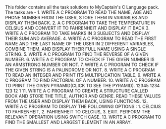 This folder contains all the task solutions to MyCaptain's C Language pack.
The tasks are -
1\. WRITE A C PROGRAM TO READ THE NAME, AGE AND PHONE NUMBER FROM THE USER, STORE THEM IN VARIABLES AND DISPLAY THEM BACK.
2\. A C PROGRAM TO TAKE THE TEMPERATURE IN CELSIUS AND CONVERT IT TO FAHRENHEIT AND DISPLAY IT BACK
3\. WRITE A C PROGRAM TO TAKE MARKS IN 3 SUBJECTS AND DISPLAY THEIR SUM AND AVERAGE.
4\. WRITE A C PROGRAM TO READ THE FIRST NAME AND THE LAST NAME OF THE USER IN 2 DIFFERENT VARIABLES, COMBINE THEM, AND DISPLAY THEIR FULL NAME USING A SINGLE STRING.
5\. WRITE A C PROGRAM TO FIND THE REVERSE OF A GIVEN NUMBER.
6\. WRITE A C PROGRAM TO CHECK IF THE GIVEN NUMBER IS AN ARMSTRONG NUMBER OR NOT.
7\. WRITE A C PROGRAM TO CHECK IF THE GIVEN STRING IS A PALINDROME OR NOT.
8\. WRITE A C PROGRAM TO READ AN INTEGER AND PRINT ITS MULTIPLICATION TABLE.
9\. WRITE A C PROGRAM TO FIND FACTORIAL OF A NUMBER.
10\.  WRITE A C PROGRAM TO PRINT THE GIVEN PYRAMID(CLICK TO SEE THE PYRAMID).
   12345
   1234
   123
   12
   1
11\. WRITE A C PROGRAM TO CREATE A STRUCTURE CALLED BOOK AND STORE THE TITLE, AUTHOR AND GENRE. READ THESE VALUES FROM THE USER AND DISPLAY THEM BACK, USING FUNCTIONS.
12\. WRITE A C PROGRAM TO DISPLAY THE FOLLOWING OPTIONS :
   1\. CELCIUS TO FAHRENHEIT,
   2\. FAHRENHEIT TO CELCIUS,
   3\. EXIT.
   PERFORM THE RELEVANT OPERATION USING SWITCH CASE.
13\. WRITE A C PROGRAM TO FIND THE SMALLEST AND LARGEST ELEMENT IN AN ARRAY.
